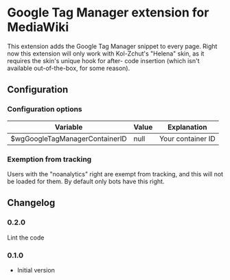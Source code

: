 Google Tag Manager extension for MediaWiki
==========================================

This extension adds the Google Tag Manager snippet to every page.
Right now this extension will only work with Kol-Zchut's "Helena" skin,
as it requires the skin's unique hook for after-<body> code insertion
(which isn't available out-of-the-box, for some reason).

## Configuration ##

### Configuration options
  
| Variable                                           | Value | Explanation
|----------------------------------------------------|-------|-------------------
| $wgGoogleTagManagerContainerID                     | null  | Your container ID


### Exemption from tracking
Users with the "noanalytics" right are exempt from tracking, and this will not be
loaded for them. By default only bots have this right.

## Changelog ##

### 0.2.0
Lint the code

### 0.1.0
- Initial version
